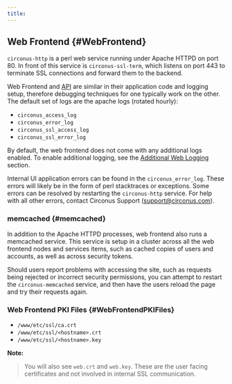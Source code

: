 ```yaml
---
title:
---
```


## Web Frontend {#WebFrontend}
`circonus-http` is a perl web service running under Apache HTTPD on port 80. In front of this service is `circonus-ssl-term`, which listens on port 443 to terminate SSL connections and forward them to the backend.

Web Frontend and [API](/Roles/api.md) are similar in their application code and logging setup, therefore debugging techniques for one typically work on the other.  The default set of logs are the apache logs (rotated hourly):

 * `circonus_access_log`
 * `circonus_error_log`
 * `circonus_ssl_access_log`
 * `circonus_ssl_error_log`

By default, the web frontend does not come with any additional logs enabled.  To enable additional logging, see the [Additional Web Logging](/WebLogs.md) section.

Internal UI application errors can be found in the `circonus_error_log`. These errors will likely be in the form of perl stacktraces or exceptions.  Some errors can be resolved by restarting the `circonus-http` service. For help with all other errors, contact Circonus Support (support@circonus.com).


### memcached {#memcached}
In addition to the Apache HTTPD processes, web frontend also runs a memcached service.  This service is setup in a cluster across all the web frontend nodes and services items, such as cached copies of users and accounts, as well as across security tokens.

Should users report problems with accessing the site, such as requests being rejected or incorrect security permissions, you can attempt to restart the `circonus-memcached` service, and then have the users reload the page and try their requests again.


### Web Frontend PKI Files {#WebFrontendPKIFiles}
 * `/www/etc/ssl/ca.crt`
 * `/www/etc/ssl/<hostname>.crt`
 * `/www/etc/ssl/<hostname>.key`

**Note:**
>You will also see `web.crt` and `web.key`. These are the user facing certificates and not involved in internal SSL communication.
